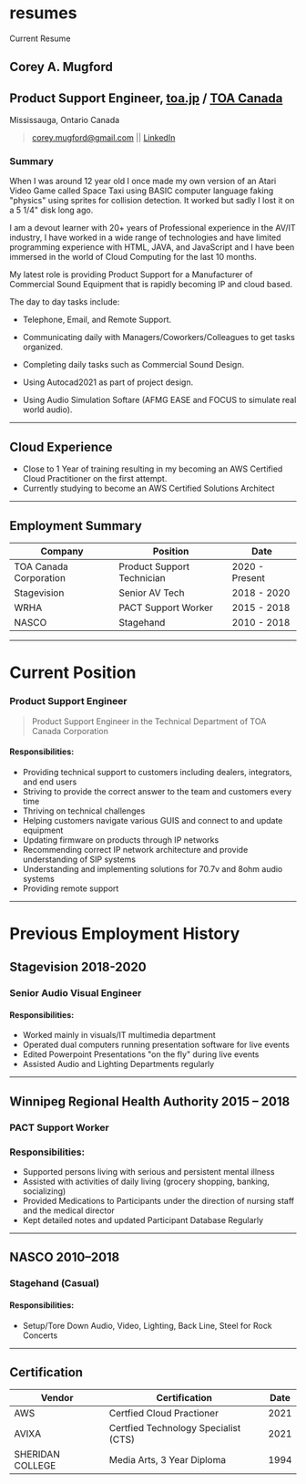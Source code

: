 # resumes
Current Resume
## Corey A. Mugford 
## Product Support Engineer, [toa.jp](https://www.toa.jp) / [TOA Canada](https://www.toacanada.com)
Mississauga, Ontario Canada

> corey.mugford@gmail.com || [LinkedIn](https://www.linkedin.com/in/coreyallanmugford/corey.mugford@gmail.com "LinkedIn")

### Summary

When I was around 12 year old I once made my own version of an Atari Video Game called Space Taxi using BASIC computer language faking "physics" using sprites for collision detection. It worked but sadly I lost it on a 5 1/4" disk long ago.

I am a devout learner with 20+ years of Professional experience in the AV/IT industry, I have worked in a wide range of technologies and have limited programming experience with HTML, JAVA, and JavaScript and I have been immersed in the world of Cloud Computing for the last 10 months.

My latest role is providing Product Support for a Manufacturer of Commercial Sound Equipment that is rapidly becoming IP and cloud based.

The day to day tasks include:

* Telephone, Email, and Remote Support.

* Communicating daily with Managers/Coworkers/Colleagues to get tasks organized.

* Completing daily tasks such as Commercial Sound Design.

* Using Autocad2021 as part of project design.

* Using Audio Simulation Softare (AFMG EASE and FOCUS to simulate real world audio).

------

## Cloud Experience 
* Close to 1 Year of training resulting in my becoming an AWS Certified Cloud Practitioner on the first attempt.
* Currently studying to become an AWS Certified Solutions Architect

------

## Employment Summary
| Company   | Position | Date |   
| ----------- | ----------- |----------- | 
| TOA Canada Corporation | Product Support Technician| 2020 - Present |
| Stagevision | Senior AV Tech  | 2018 - 2020
| WRHA | PACT Support Worker | 2015 - 2018
| NASCO | Stagehand | 2010 - 2018

---
# Current Position

### Product Support Engineer
> Product Support Engineer in the Technical Department of TOA Canada Corporation

#### Responsibilities: 
* Providing technical support to customers including dealers, integrators, and end users
* Striving to provide the correct answer to the team and customers every time
* Thriving on technical challenges
* Helping customers navigate various GUIS and connect to and update equipment
* Updating firmware on products through IP networks
* Recommending correct IP network architecture and provide understanding of SIP systems
* Understanding and implementing solutions for 70.7v and 8ohm audio systems
* Providing remote support
---

# Previous Employment History
## Stagevision						       2018-2020
### Senior Audio Visual Engineer
#### Responsibilities: 
+ Worked mainly in visuals/IT multimedia department
+ Operated dual computers running presentation software for live events
+ Edited Powerpoint Presentations "on the fly" during live events
+ Assisted Audio and Lighting Departments regularly
---
## Winnipeg Regional Health Authority			       2015 – 2018
### PACT Support Worker
### Responsibilities: 

* Supported persons living with serious and persistent mental illness
* Assisted with activities of daily living (grocery shopping, banking, socializing)
* Provided Medications to Participants under the direction of nursing staff and the medical director
* Kept detailed notes and updated Participant Database Regularly
---

## NASCO							     2010–2018
### Stagehand (Casual)

#### Responsibilities: 
+ Setup/Tore Down Audio, Video, Lighting, Back Line, Steel for Rock Concerts

---

## Certification
| Vendor    | Certification | Date |   
| ----------- | ----------- |----------- | 
| AWS | Certfied Cloud Practioner | 2021
|AVIXA | Certfied Technology Specialist (CTS) | 2021
| SHERIDAN COLLEGE | Media Arts, 3 Year Diploma | 1994  
